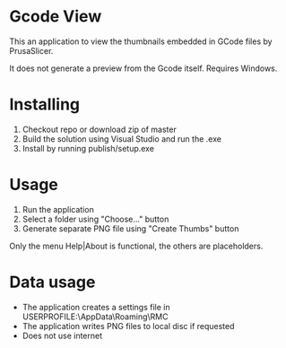 # Gcode View
This an application to view the thumbnails embedded in GCode files by PrusaSlicer.

It does not generate a preview from the Gcode itself. Requires Windows.

# Installing

1. Checkout repo or download zip of master
2. Build the solution using Visual Studio and run the .exe
3. Install by running publish/setup.exe

# Usage

1. Run the application
2. Select a folder using "Choose..." button
3. Generate separate PNG file using "Create Thumbs" button

Only the menu Help|About is functional, the others are placeholders.


# Data usage

- The application creates a settings file in USERPROFILE:\AppData\Roaming\RMC
- The application writes PNG files to local disc if requested
- Does not use internet


